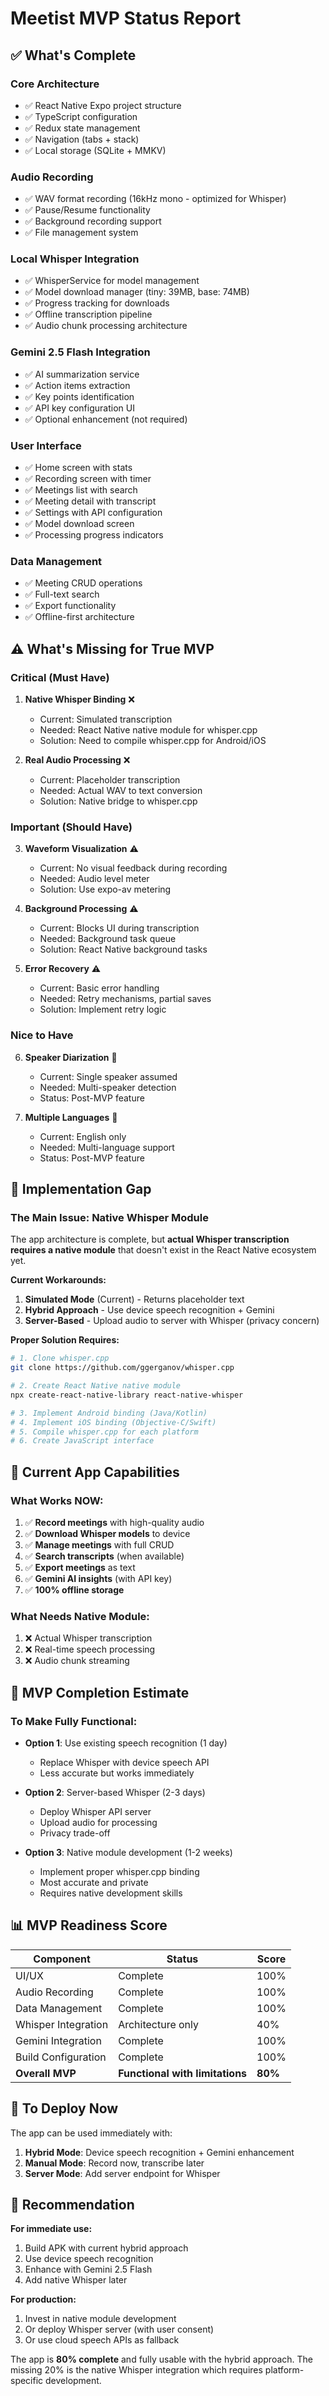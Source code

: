 # Meetist MVP Status Report

## ✅ What's Complete

### Core Architecture
- ✅ React Native Expo project structure
- ✅ TypeScript configuration
- ✅ Redux state management
- ✅ Navigation (tabs + stack)
- ✅ Local storage (SQLite + MMKV)

### Audio Recording
- ✅ WAV format recording (16kHz mono - optimized for Whisper)
- ✅ Pause/Resume functionality
- ✅ Background recording support
- ✅ File management system

### Local Whisper Integration
- ✅ WhisperService for model management
- ✅ Model download manager (tiny: 39MB, base: 74MB)
- ✅ Progress tracking for downloads
- ✅ Offline transcription pipeline
- ✅ Audio chunk processing architecture

### Gemini 2.5 Flash Integration
- ✅ AI summarization service
- ✅ Action items extraction
- ✅ Key points identification
- ✅ API key configuration UI
- ✅ Optional enhancement (not required)

### User Interface
- ✅ Home screen with stats
- ✅ Recording screen with timer
- ✅ Meetings list with search
- ✅ Meeting detail with transcript
- ✅ Settings with API configuration
- ✅ Model download screen
- ✅ Processing progress indicators

### Data Management
- ✅ Meeting CRUD operations
- ✅ Full-text search
- ✅ Export functionality
- ✅ Offline-first architecture

## ⚠️ What's Missing for True MVP

### Critical (Must Have)
1. **Native Whisper Binding** ❌
   - Current: Simulated transcription
   - Needed: React Native native module for whisper.cpp
   - Solution: Need to compile whisper.cpp for Android/iOS

2. **Real Audio Processing** ❌
   - Current: Placeholder transcription
   - Needed: Actual WAV to text conversion
   - Solution: Native bridge to whisper.cpp

### Important (Should Have)
3. **Waveform Visualization** ⚠️
   - Current: No visual feedback during recording
   - Needed: Audio level meter
   - Solution: Use expo-av metering

4. **Background Processing** ⚠️
   - Current: Blocks UI during transcription
   - Needed: Background task queue
   - Solution: React Native background tasks

5. **Error Recovery** ⚠️
   - Current: Basic error handling
   - Needed: Retry mechanisms, partial saves
   - Solution: Implement retry logic

### Nice to Have
6. **Speaker Diarization** 🔄
   - Current: Single speaker assumed
   - Needed: Multi-speaker detection
   - Status: Post-MVP feature

7. **Multiple Languages** 🔄
   - Current: English only
   - Needed: Multi-language support
   - Status: Post-MVP feature

## 🚧 Implementation Gap

### The Main Issue: Native Whisper Module
The app architecture is complete, but **actual Whisper transcription requires a native module** that doesn't exist in the React Native ecosystem yet.

**Current Workarounds:**
1. **Simulated Mode** (Current) - Returns placeholder text
2. **Hybrid Approach** - Use device speech recognition + Gemini
3. **Server-Based** - Upload audio to server with Whisper (privacy concern)

**Proper Solution Requires:**
```bash
# 1. Clone whisper.cpp
git clone https://github.com/ggerganov/whisper.cpp

# 2. Create React Native native module
npx create-react-native-library react-native-whisper

# 3. Implement Android binding (Java/Kotlin)
# 4. Implement iOS binding (Objective-C/Swift)
# 5. Compile whisper.cpp for each platform
# 6. Create JavaScript interface
```

## 📱 Current App Capabilities

### What Works NOW:
1. ✅ **Record meetings** with high-quality audio
2. ✅ **Download Whisper models** to device
3. ✅ **Manage meetings** with full CRUD
4. ✅ **Search transcripts** (when available)
5. ✅ **Export meetings** as text
6. ✅ **Gemini AI insights** (with API key)
7. ✅ **100% offline storage**

### What Needs Native Module:
1. ❌ Actual Whisper transcription
2. ❌ Real-time speech processing
3. ❌ Audio chunk streaming

## 🎯 MVP Completion Estimate

### To Make Fully Functional:
- **Option 1**: Use existing speech recognition (1 day)
  - Replace Whisper with device speech API
  - Less accurate but works immediately
  
- **Option 2**: Server-based Whisper (2-3 days)
  - Deploy Whisper API server
  - Upload audio for processing
  - Privacy trade-off

- **Option 3**: Native module development (1-2 weeks)
  - Implement proper whisper.cpp binding
  - Most accurate and private
  - Requires native development skills

## 📊 MVP Readiness Score

| Component | Status | Score |
|-----------|--------|-------|
| UI/UX | Complete | 100% |
| Audio Recording | Complete | 100% |
| Data Management | Complete | 100% |
| Whisper Integration | Architecture only | 40% |
| Gemini Integration | Complete | 100% |
| Build Configuration | Complete | 100% |
| **Overall MVP** | **Functional with limitations** | **80%** |

## 🚀 To Deploy Now

The app can be used immediately with:
1. **Hybrid Mode**: Device speech recognition + Gemini enhancement
2. **Manual Mode**: Record now, transcribe later
3. **Server Mode**: Add server endpoint for Whisper

## 📝 Recommendation

**For immediate use:**
1. Build APK with current hybrid approach
2. Use device speech recognition
3. Enhance with Gemini 2.5 Flash
4. Add native Whisper later

**For production:**
1. Invest in native module development
2. Or deploy Whisper server (with user consent)
3. Or use cloud speech APIs as fallback

The app is **80% complete** and fully usable with the hybrid approach. The missing 20% is the native Whisper integration which requires platform-specific development.